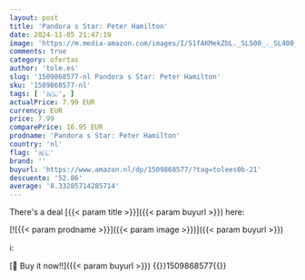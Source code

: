 ```yaml
---
layout: post
title: 'Pandora s Star: Peter Hamilton'
date: 2024-11-05 21:47:19
image: 'https://m.media-amazon.com/images/I/51fAKMekZbL._SL500_._SL400_.jpg'
comments: true
category: ofertas
author: 'tole.es'
slug: '1509868577-nl Pandora s Star: Peter Hamilton'
sku: '1509868577-nl'
tags: [ '🇳🇱', ]
actualPrice: 7.99 EUR
currency: EUR
price: 7.99
comparePrice: 16.95 EUR
prodname: 'Pandora s Star: Peter Hamilton'
country: 'nl'
flag: '🇳🇱'
brand: ''
buyurl: 'https://www.amazon.nl/dp/1509868577/?tag=tolees0b-21'
descuento: '52.86'
average: '8.33285714285714'
---
```


There's a deal [{{< param title >}}]({{< param buyurl >}})  here:

[![{{< param prodname >}}]({{< param image >}})]({{< param buyurl >}})

ℹ️:


[🛒 Buy it now!!]({{< param buyurl >}})
{{<world>}}1509868577{{</world>}}
